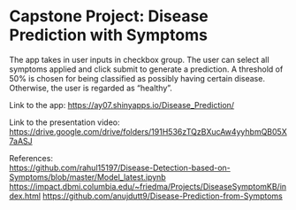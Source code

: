 # Capstone Project: Disease Prediction with Symptoms
The app takes in user inputs in checkbox group. The user can select all symptoms applied and click submit to generate a prediction. A threshold of 50% is chosen for being classified as possibly having certain disease. Otherwise, the user is regarded as “healthy”.


Link to the app: 
https://ay07.shinyapps.io/Disease_Prediction/


Link to the presentation video:
https://drive.google.com/drive/folders/191H536zTQzBXucAw4yyhbmQB05X7aASJ


References:  
https://github.com/rahul15197/Disease-Detection-based-on-Symptoms/blob/master/Model_latest.ipynb
https://impact.dbmi.columbia.edu/~friedma/Projects/DiseaseSymptomKB/index.html
https://github.com/anujdutt9/Disease-Prediction-from-Symptoms
